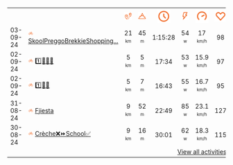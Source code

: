 <table>
    <tr>
        <th></th>
        <th></th>
        <th align="center"><img src="https://raw.githubusercontent.com/robiningelbrecht/strava-activities/master/public/distance.svg" width="30" alt="distance" title="distance"/></th>
        <th align="center"><img src="https://raw.githubusercontent.com/robiningelbrecht/strava-activities/master/public/elevation.svg" width="30" alt="elevation" title="elevation"/></th>
        <th align="center"><img src="https://raw.githubusercontent.com/robiningelbrecht/strava-activities/master/public/time.svg" width="30" alt="time" title="time"/></th>
        <th align="center"><img src="https://raw.githubusercontent.com/robiningelbrecht/strava-activities/master/public/average-watt.svg" width="30" alt="average watts" title="average watts"/></th>
        <th align="center"><img src="https://raw.githubusercontent.com/robiningelbrecht/strava-activities/master/public/average-speed.svg" width="30" alt="average speed" title="average speed"/></th>
        <th align="center"><img src="https://raw.githubusercontent.com/robiningelbrecht/strava-activities/master/public/heart-rate.svg" width="30" alt="average heart rate" title="average heart rate"/></th>
    </tr>
            <tr>
            <td>03-09-24</td>
            <td>
                <img src="https://raw.githubusercontent.com/robiningelbrecht/strava-activities/master/public/activity-ride.svg" width="12" alt="SkoolPreggoBrekkieShoppingkKaffie" title="SkoolPreggoBrekkieShoppingkKaffie"/>
<a href="https://www.strava.com/activities/12313791240" title="Kcal: 395 | Gear: None ">SkoolPreggoBrekkieShopping...</a>
            </td>
            <td align="center">21 <sup><sub>km</sub></sup></td>
            <td align="center">45 <sup><sub>m</sub></sup></td>
            <td align="center">1:15:28</td>
            <td align="center">54 <sup><sub>w</sub></sup></td>
            <td align="center">17 <sup><sub>km/h</sub></sup></td>
            <td align="center">98</td>
        </tr>
            <tr>
            <td>02-09-24</td>
            <td>
                <img src="https://raw.githubusercontent.com/robiningelbrecht/strava-activities/master/public/activity-ride.svg" width="12" alt="1️⃣🏫🎒✅" title="1️⃣🏫🎒✅"/>
<a href="https://www.strava.com/activities/12306308196" title="Kcal: 96 | Gear: None ">1️⃣🏫🎒✅</a>
            </td>
            <td align="center">5 <sup><sub>km</sub></sup></td>
            <td align="center">5 <sup><sub>m</sub></sup></td>
            <td align="center">17:34</td>
            <td align="center">53 <sup><sub>w</sub></sup></td>
            <td align="center">15.9 <sup><sub>km/h</sub></sup></td>
            <td align="center">97</td>
        </tr>
            <tr>
            <td>02-09-24</td>
            <td>
                <img src="https://raw.githubusercontent.com/robiningelbrecht/strava-activities/master/public/activity-ride.svg" width="12" alt="1️⃣🏫🎒" title="1️⃣🏫🎒"/>
<a href="https://www.strava.com/activities/12304589589" title="Kcal: 350 | Gear: None ">1️⃣🏫🎒</a>
            </td>
            <td align="center">5 <sup><sub>km</sub></sup></td>
            <td align="center">7 <sup><sub>m</sub></sup></td>
            <td align="center">16:43</td>
            <td align="center">55 <sup><sub>w</sub></sup></td>
            <td align="center">16.7 <sup><sub>km/h</sub></sup></td>
            <td align="center">95</td>
        </tr>
            <tr>
            <td>31-08-24</td>
            <td>
                <img src="https://raw.githubusercontent.com/robiningelbrecht/strava-activities/master/public/activity-ride.svg" width="12" alt="Fjiesta" title="Fjiesta"/>
<a href="https://www.strava.com/activities/12293572065" title="Kcal: 226 | Gear: None ">Fjiesta</a>
            </td>
            <td align="center">9 <sup><sub>km</sub></sup></td>
            <td align="center">52 <sup><sub>m</sub></sup></td>
            <td align="center">22:49</td>
            <td align="center">85 <sup><sub>w</sub></sup></td>
            <td align="center">23.1 <sup><sub>km/h</sub></sup></td>
            <td align="center">127</td>
        </tr>
            <tr>
            <td>30-08-24</td>
            <td>
                <img src="https://raw.githubusercontent.com/robiningelbrecht/strava-activities/master/public/activity-ride.svg" width="12" alt="Crèche❌⏩School✅" title="Crèche❌⏩School✅"/>
<a href="https://www.strava.com/activities/12282308964" title="Kcal: 227 | Gear: None ">Crèche❌⏩School✅</a>
            </td>
            <td align="center">9 <sup><sub>km</sub></sup></td>
            <td align="center">16 <sup><sub>m</sub></sup></td>
            <td align="center">30:01</td>
            <td align="center">62 <sup><sub>w</sub></sup></td>
            <td align="center">18.3 <sup><sub>km/h</sub></sup></td>
            <td align="center">115</td>
        </tr>
                <tr>
            <td colspan="8" align="right"><a href="https://github.com/robiningelbrecht/strava-activities#activities">View all activities</a></td>
        </tr>
    </table>
